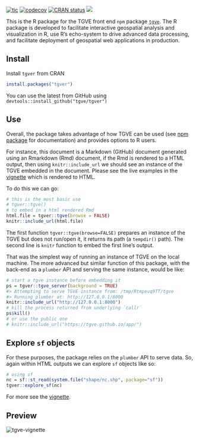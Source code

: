 [![tic](https://github.com/tgve/tgver/actions/workflows/tic.yml/badge.svg)](https://github.com/tgve/tgver/actions/workflows/tic.yml)
[![codecov](https://codecov.io/gh/tgve/tgver/branch/master/graph/badge.svg?token=WAR82Q7597)](https://app.codecov.io/gh/tgve/tgver)
[![CRAN status](https://www.r-pkg.org/badges/version/tgver)](https://CRAN.R-project.org/package=tgver)
 [![](https://cranlogs.r-pkg.org/badges/tgver)](https://cran.r-project.org/package=tgver)

This is the R package for the TGVE front end `npm` package
[`tgve`](https://www.npmjs.com/package/@tgve/tgvejs). The R package is
developed to facilitate interactive geospatial analysis and
visualization in R, use R’s echo-system to drive advanced data
processing, and facilitate deployment of geospatial web applications in
production.

## Install

Install `tgver` from CRAN

```r
install.packages("tgver")
```

You can use the latest from GitHub using `devtools::install_github("tgve/tgver")`

## Use

Overall, the package takes advantage of how
TGVE can be used (see
[npm package](https://github.com/tgve/tgvejs) for documentation) and
provides options to R users.

For instance, this document is a Markdown (GitHub) document generated
using an Rmarkdown (Rmd) document, if the Rmd is rendered to a HTML
output, then using `knitr::include_url` we should see an instance of the
TGVE embedded in the document. Please see the live examples in the
[vignette](https://tgve.github.io/tgver/articles/tgver.html) which is
rendered to HTML.

To do this we can go:

``` r
# this is the most basic use
# tgver::tgve()
# to embed in a html rendered Rmd
html.file = tgver::tgve(browse = FALSE)
knitr::include_url(html.file)
```

The first function `tgver::tgve(browse=FALSE)` prepares an instance of
the TGVE but does not run/open it, it returns its path (a `tempdir()`
path). The second line is `knitr` function to embed the first line’s
output.

That was the simplest way of running an instance of TGVE on the local
machine. The more advanced but similar function of this package, with
the back-end as a `plumber` API and serving the same instance, would be
like:

``` r
# start a tgve instance before embedding it
ps = tgver::tgve_server(background = TRUE)
#> Attempting to serve TGVE instance from: /tmp/Rtmpevq9TT/tgve
#> Running plumber at: http://127.0.0.1/8000
knitr::include_url("http://127.0.0.1:8000")
# kill the process returned from underlying `callr`
ps$kill()
# or use the public one
# knitr::include_url("https://tgve.github.io/app/")
```

## Explore `sf` objects

For these purposes, the package relies on the `plumber` API to serve
data. So, again within HTML outputs we can explore `sf` objects like so:

``` r
# using sf
nc = sf::st_read(system.file("shape/nc.shp", package="sf"))
tgver::explore_sf(nc)
```

For more see the
[vignette](https://tgve.github.io/tgver/articles/tgver.html).

## Preview

![tgve-vignette](https://user-images.githubusercontent.com/408568/141796882-2cf68f6b-a6e4-4836-9efa-bf1973f5cab9.png)

